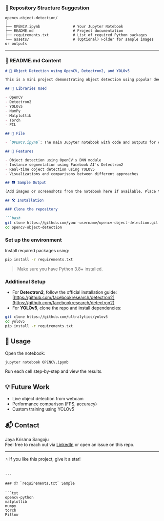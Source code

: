 ### 📁 Repository Structure Suggestion

```
opencv-object-detection/
│
├── OPENCV.ipynb               # Your Jupyter Notebook
├── README.md                  # Project documentation
├── requirements.txt           # List of required Python packages
└── assets/                    # (Optional) Folder for sample images or outputs
```

---

### 📝 README.md Content

```markdown
# 🧠 Object Detection using OpenCV, Detectron2, and YOLOv5

This is a mini project demonstrating object detection using popular deep learning libraries in Python, including OpenCV, Detectron2, and YOLOv5. The notebook includes multiple approaches to detecting and recognizing objects in images/videos using different models.

## 📌 Libraries Used

- OpenCV
- Detectron2
- YOLOv5
- NumPy
- Matplotlib
- Torch
- PIL

## 📁 File

- `OPENCV.ipynb`: The main Jupyter notebook with code and outputs for object detection using different frameworks.

## 🚀 Features

- Object detection using OpenCV's DNN module
- Instance segmentation using Facebook AI's Detectron2
- Real-time object detection using YOLOv5
- Visualizations and comparisons between different approaches

## 📷 Sample Output

(Add images or screenshots from the notebook here if available. Place them in an `assets/` folder)

## 🛠️ Installation

### Clone the repository

```bash
git clone https://github.com/your-username/opencv-object-detection.git
cd opencv-object-detection
```

### Set up the environment

Install required packages using:

```bash
pip install -r requirements.txt
```

> Make sure you have Python 3.8+ installed.

### Additional Setup

- For **Detectron2**, follow the official installation guide: [https://github.com/facebookresearch/detectron2](https://github.com/facebookresearch/detectron2)
- For **YOLOv5**, clone the repo and install dependencies:

```bash
git clone https://github.com/ultralytics/yolov5
cd yolov5
pip install -r requirements.txt
```

## 📖 Usage

Open the notebook:

```bash
jupyter notebook OPENCV.ipynb
```

Run each cell step-by-step and view the results.

## 💡 Future Work

- Live object detection from webcam
- Performance comparison (FPS, accuracy)
- Custom training using YOLOv5

## 📬 Contact

Jaya Krishna Sangoju  
Feel free to reach out via [LinkedIn](https://www.linkedin.com/) or open an issue on this repo.

---

⭐ If you like this project, give it a star!
```

---

### 📦 `requirements.txt` Sample

```txt
opencv-python
matplotlib
numpy
torch
Pillow
```

